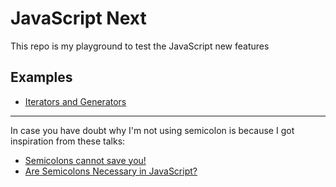 # JavaScript Next

This repo is my playground to test the JavaScript new features

## Examples

- [Iterators and Generators](iterators-generators/index.js)

---
In case you have doubt why I'm not using semicolon is because I got inspiration from these talks:

- [Semicolons cannot save you!](https://www.youtube.com/watch?v=Qlr-FGbhKaI)
- [Are Semicolons Necessary in JavaScript?](https://www.youtube.com/watch?v=gsfbh17Ax9I)
